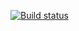 [![Build status](https://ci.appveyor.com/api/projects/status/es2tkrmjc68xjl9t/branch/main?svg=true)](https://ci.appveyor.com/project/SergeiGolybev/patternsdatahw/branch/main)
